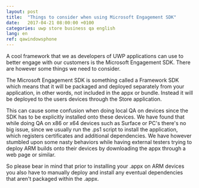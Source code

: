 ```yaml
---
layout: post
title:  "Things to consider when using Microsoft Engagement SDK"
date:   2017-04-21 08:00:00 +0100
categories: uwp store business qa english
lang: en
ref: qawindowsphone
---
```


A cool framework that we as developers of UWP applications can use to better engage with our customers is the Microsoft Engagement SDK. There are however some things we need to consider.

The Microsoft Engagement SDK is something called a Framework SDK which means that it will be packaged and deployed separately from your application, in other words, not included in the appx or bundle. Instead it will be deployed to the users devices through the Store application. 

This can cause some confusion when doing local QA on devices since the SDK has to be explicitly installed onto these devices. We have found that while doing QA on x86 or x64 devices such as Surface or PC's there's no big issue, since we usually run the .ps1 script to install the application, which registers certificates and additional dependencies. We have however stumbled upon some nasty behaviors while having external testers trying to deploy ARM builds onto their devices by downloading the appx through a web page or similar.

So please bear in mind that prior to installing your .appx on ARM devices you also have to manually deploy and install any eventual dependencies that aren't packaged within the .appx.

[dev-sum]: http://www.devsum.se

